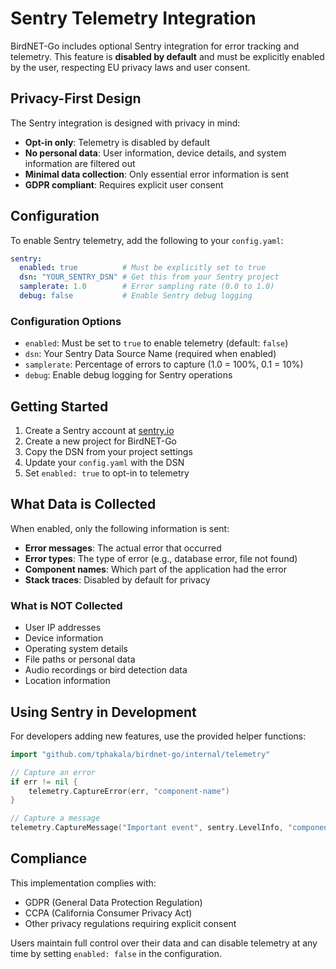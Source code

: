 # Sentry Telemetry Integration

BirdNET-Go includes optional Sentry integration for error tracking and telemetry. This feature is **disabled by default** and must be explicitly enabled by the user, respecting EU privacy laws and user consent.

## Privacy-First Design

The Sentry integration is designed with privacy in mind:

- **Opt-in only**: Telemetry is disabled by default
- **No personal data**: User information, device details, and system information are filtered out
- **Minimal data collection**: Only essential error information is sent
- **GDPR compliant**: Requires explicit user consent

## Configuration

To enable Sentry telemetry, add the following to your `config.yaml`:

```yaml
sentry:
  enabled: true          # Must be explicitly set to true
  dsn: "YOUR_SENTRY_DSN" # Get this from your Sentry project
  samplerate: 1.0        # Error sampling rate (0.0 to 1.0)
  debug: false           # Enable Sentry debug logging
```

### Configuration Options

- `enabled`: Must be set to `true` to enable telemetry (default: `false`)
- `dsn`: Your Sentry Data Source Name (required when enabled)
- `samplerate`: Percentage of errors to capture (1.0 = 100%, 0.1 = 10%)
- `debug`: Enable debug logging for Sentry operations

## Getting Started

1. Create a Sentry account at [sentry.io](https://sentry.io)
2. Create a new project for BirdNET-Go
3. Copy the DSN from your project settings
4. Update your `config.yaml` with the DSN
5. Set `enabled: true` to opt-in to telemetry

## What Data is Collected

When enabled, only the following information is sent:

- **Error messages**: The actual error that occurred
- **Error types**: The type of error (e.g., database error, file not found)
- **Component names**: Which part of the application had the error
- **Stack traces**: Disabled by default for privacy

### What is NOT Collected

- User IP addresses
- Device information
- Operating system details
- File paths or personal data
- Audio recordings or bird detection data
- Location information

## Using Sentry in Development

For developers adding new features, use the provided helper functions:

```go
import "github.com/tphakala/birdnet-go/internal/telemetry"

// Capture an error
if err != nil {
    telemetry.CaptureError(err, "component-name")
}

// Capture a message
telemetry.CaptureMessage("Important event", sentry.LevelInfo, "component-name")
```

## Compliance

This implementation complies with:

- GDPR (General Data Protection Regulation)
- CCPA (California Consumer Privacy Act)
- Other privacy regulations requiring explicit consent

Users maintain full control over their data and can disable telemetry at any time by setting `enabled: false` in the configuration.